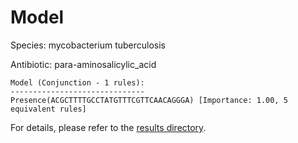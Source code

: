
# Model

Species: mycobacterium tuberculosis

Antibiotic: para-aminosalicylic_acid

```
Model (Conjunction - 1 rules):
------------------------------
Presence(ACGCTTTTGCCTATGTTTCGTTCAACAGGGA) [Importance: 1.00, 5 equivalent rules]

```

For details, please refer to the [results directory](../../../../../results/scm_b/mycobacterium+tuberculosis/para-aminosalicylic_acid/repeat_8/).

